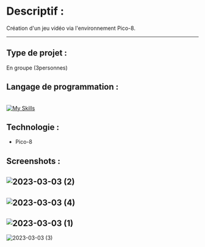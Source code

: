 # Descriptif :

Création d'un jeu vidéo via l'environnement Pico-8. 

---

## Type de projet :

En groupe (3personnes)

## Langage de programmation :

<br/> [![My Skills](https://skillicons.dev/icons?i=lua)](https://skillicons.dev)

## Technologie :

- Pico-8

## Screenshots :
![2023-03-03 (2)](https://user-images.githubusercontent.com/114992735/222766417-bf2098e4-d1ed-4a8a-bdf5-33fbdea2b21d.png)
---
![2023-03-03 (4)](https://user-images.githubusercontent.com/114992735/222766475-f4d9d3f5-04f7-45b2-80e2-abaab135f726.png)
---
![2023-03-03 (1)](https://user-images.githubusercontent.com/114992735/222766490-2348d28d-f7e3-44c9-a4f6-54a5de3d26f1.png)
---
![2023-03-03 (3)](https://user-images.githubusercontent.com/114992735/222766556-9fc4b720-b59c-4ab1-b5d5-3a2b62b64b63.png)
